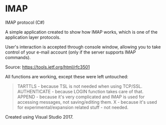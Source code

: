 # IMAP
IMAP protocol (C#)

A simple application created to show how IMAP works, which is one of the application layer protocols. 

User's interaction is accepted through console window, allowing you to take control of your e-mail account (only if the server supports IMAP commands).

Source: https://tools.ietf.org/html/rfc3501

All functions are working, except these were left untouched:
  > TARTTLS - because TSL is not needed when using TCP/SSL.
  > AUTHENTICATE - because LOGIN function takes care of that.
  > APPEND - because it's very complicated and IMAP is used for accessing messages, not saving/editing them.
  > X<atom> - because it's used for experimental/expansion related stuff - not needed.

Created using Visual Studio 2017.
